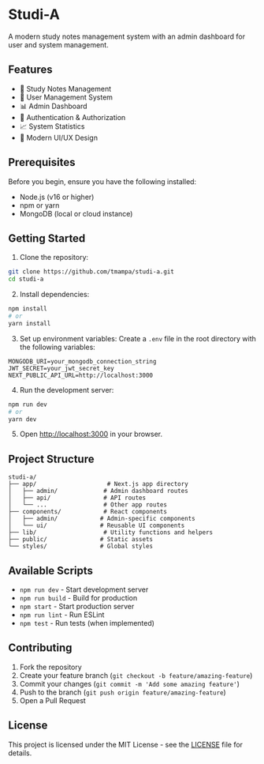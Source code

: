 # Studi-A

A modern study notes management system with an admin dashboard for user and system management.

## Features

- 📝 Study Notes Management
- 👥 User Management System
- 📊 Admin Dashboard
- 🔐 Authentication & Authorization
- 📈 System Statistics
- 🎨 Modern UI/UX Design

## Prerequisites

Before you begin, ensure you have the following installed:
- Node.js (v16 or higher)
- npm or yarn
- MongoDB (local or cloud instance)

## Getting Started

1. Clone the repository:
```bash
git clone https://github.com/tmampa/studi-a.git
cd studi-a
```

2. Install dependencies:
```bash
npm install
# or
yarn install
```

3. Set up environment variables:
Create a `.env` file in the root directory with the following variables:
```env
MONGODB_URI=your_mongodb_connection_string
JWT_SECRET=your_jwt_secret_key
NEXT_PUBLIC_API_URL=http://localhost:3000
```

4. Run the development server:
```bash
npm run dev
# or
yarn dev
```

5. Open [http://localhost:3000](http://localhost:3000) in your browser.

## Project Structure

```
studi-a/
├── app/                    # Next.js app directory
│   ├── admin/             # Admin dashboard routes
│   ├── api/               # API routes
│   └── ...                # Other app routes
├── components/            # React components
│   ├── admin/            # Admin-specific components
│   └── ui/               # Reusable UI components
├── lib/                   # Utility functions and helpers
├── public/               # Static assets
└── styles/               # Global styles
```

## Available Scripts

- `npm run dev` - Start development server
- `npm run build` - Build for production
- `npm start` - Start production server
- `npm run lint` - Run ESLint
- `npm test` - Run tests (when implemented)

## Contributing

1. Fork the repository
2. Create your feature branch (`git checkout -b feature/amazing-feature`)
3. Commit your changes (`git commit -m 'Add some amazing feature'`)
4. Push to the branch (`git push origin feature/amazing-feature`)
5. Open a Pull Request

## License

This project is licensed under the MIT License - see the [LICENSE](LICENSE) file for details.
